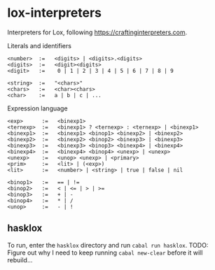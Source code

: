 # lox-interpreters
Interpreters for Lox, following https://craftinginterpreters.com.

Literals and identifiers

```
<number>  :=   <digits> | <digits>.<digits>
<digits>  :=   <digit><digits>
<digit>   :=    0 | 1 | 2 | 3 | 4 | 5 | 6 | 7 | 8 | 9

<string>  :=   "<chars>"
<chars>   :=   <char><chars>
<char>    :=   a | b | c | ...
```

Expression language
```
<exp>      :=   <binexp1>
<ternexp>  :=   <binexp1> ? <ternexp> : <ternexp> | <binexp1>
<binexp1>  :=   <binexp1> <binop1> <binexp2> | <binexp2>
<binexp2>  :=   <binexp2> <binop2> <binexp3> | <binexp3>
<binexp3>  :=   <binexp3> <binop3> <binexp4> | <binexp4>
<binexp4>  :=   <binexp4> <binop4> <unexp> | <unexp>
<unexp>    :=   <unop> <unexp> | <primary>
<prim>     :=   <lit> | (<exp>)
<lit>      :=   <number> | <string> | true | false | nil

<binop1>   :=   == | !=
<binop2>   :=   < | <= | > | >=
<binop3>   :=   + | -
<binop4>   :=   * | /
<unop>     :=   - | !
```

## hasklox

To run, enter the `hasklox` directory and run `cabal run hasklox`.
TODO: Figure out why I need to keep running `cabal new-clear` before it will rebuild...